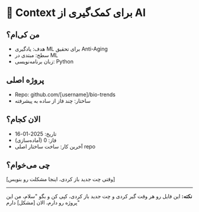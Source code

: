 # 🤖 Context برای کمک‌گیری از AI

## من کی‌ام؟
- هدف: یادگیری ML برای تحقیق Anti-Aging
- سطح: مبتدی در ML
- زبان برنامه‌نویسی: Python

## پروژه اصلی
- Repo: github.com/[username]/bio-trends
- ساختار: چند فاز از ساده به پیشرفته

## الان کجام؟
- تاریخ: 2025-01-16
- فاز: 0 (آماده‌سازی)
- آخرین کار: ساخت ساختار اصلی repo

## چی می‌خوام؟
[وقتی چت جدید باز کردی، اینجا مشکلت رو بنویس]

---

**نکته:** این فایل رو هر وقت گیر کردی و چت جدید باز کردی، 
کپی کن و بگو "سلام، من این پروژه رو دارم، الان [مشکل] دارم"
